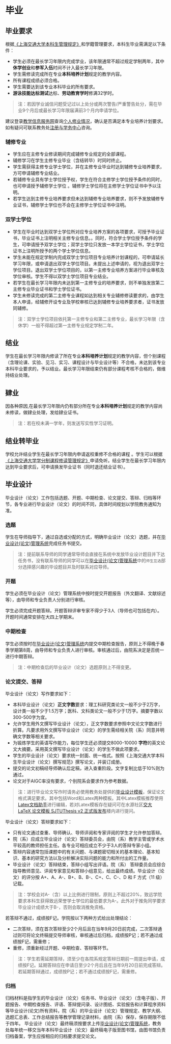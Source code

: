 # 毕业
## 毕业要求
根据[《上海交通大学本科生管理规定》](https://gk.sjtu.edu.cn/Data/View/3875)和学籍管理要求，本科生毕业需满足以下条件：
- 学生必须在最长学习年限内完成学业，该年限通常不超过规定学制两年，其中**休学创业**和**参军入伍**时间不计入最长学习年限。
- 学生需修读完成所在专业**本科培养计划**规定的教学内容。
- 所有课程成绩必须合格。
- 学生需要达到该专业本科毕业的所有要求。
- **游泳技能达标测试**达标、**劳动教育学时**修满32学时。

> 注：若因学业诚信问题受记过以上处分或两次警告/严重警告处分，需在毕业9个月后或最长学习年限届满前3个月内申请学位。

建议登录[教学信息服务网](http://i.sjtu.edu.cn/)查询[个人修业情况](https://i.sjtu.edu.cn/xjyj/xsxyqk_ckXsXyxxHtmlView.html)，确认是否满足本专业培养计划要求。如有疑问可联系教务处[注册与学务中心](https://jwc.sjtu.edu.cn/bmsz/jwcjs/zcyxwzx.htm)咨询。
### 辅修专业
- 学生应在主修专业修读期间完成辅修专业规定的全部课程。
- 辅修学习在学生主修专业毕业（含结转毕）时同时终止。
- 学生需获得主修专业学士学位，并在主修专业毕业时达到辅修专业培养要求，方可申请辅修专业结业。
- 若辅修专业具有学士学位授予权，学生在符合主修学士学位授予条件的同时，也可申请授予辅修学士学位 。辅修学士学位将在主修学士学位证书中予以注明。
- 若学生达到主修专业培养要求但未达到辅修专业培养要求，则不予发放辅修专业证书，辅修学士学位也不会在主修学士学位证书中注明。
### 双学士学位
- 学生在毕业时达到双学士学位所对应专业培养方案的各项要求，可授予毕业证书，毕业证书上注明相关主修专业信息。。同时，符合学士学位授予条件的学生，可申请授予双学士学位；双学士学位只发放一本学士学位证书，学士学位证书上注明所授予的两个学士学位信息。
- 学生未能在规定学制内完成双学士学位项目专业培养计划课程的，可申请延长学习年限，或申请退出双学士学位项目。未提出上述申请的，视为退出双学士学位项目。退出双学士学位项目的，以第一主修专业培养方案进行毕业审核及学位审核。学生不得以双学士学位项目专业结业。
- 若学生在最长学习年限内未达到第一主修专业的培养要求，则不单独发放第二主修专业毕业证书和学士学位证书。
- 学生未修读完成的第二主修专业课程如达到相关专业辅修修读要求的，由学生本人申请，经辅修开设专业及学校审核已达到辅修专业培养要求者，证书发放同辅修。

> 注：双学士学位项目依托第一主修专业和第二主修专业，最长学习年限（含休学）一般不得超过第一主修专业规定学制二年。
## 结业
学生在最长学习年限内修读了所在专业**本科培养计划**规定的教学内容，但个别课程（含理论课、实验、见习、实习、课程设计与毕业设计等）不合格，未达到该专业本科毕业要求的，予以结业。最长学习年限结束仍有部分课程考核不合格的，做维持结业处理。
## 肄业
因各种原因,在最长学习年限内仍有部分所在专业**本科培养计划**规定的教学内容尚未修读，做肄业处理，发给肄业证书。

> 注：若在校未满一学年，则发送写实性学习证明。
## 结业转毕业
学校允许结业学生在最长学习年限内申请返校重修不合格的课程 。学生可以根据[《上海交通大学学分制课程修读管理规定》](https://jwc.sjtu.edu.cn/info/1482/12870.htm)申请免听。结业学生在最长学习年限内达到毕业要求后，可申请换发毕业证书（同时退还结业证书）。
## 毕业设计
毕业设计（论文）工作包括选题、开题、中期检查、论文提交、答辩、归档等环节，各专业进行毕业设计（论文）的时间不同，具体时间规划以学院教务通知为准。
### 选题
学生在导师指导下，通过自选或分配的方式，明确毕业设计（论文）选题，并在[毕业设计(论文)管理系统](https://bysj.sjtu.edu.cn/)完成任务书提交。
> 注：提前联系导师的同学通常导师会直接在系统中发放毕业设计题目并下达任务书，没有联系导师的同学可以在[毕业设计(论文)管理系统](https://bysj.sjtu.edu.cn/)中的`师生互选`部分选择感兴趣的毕设题目并及时联系对应导师。
### 开题
学生必须在毕业设计（论文）管理系统中按时提交开题报告（外文翻译、文献综述等），由导师和专业负责人分别进行审核。

学生必须完成开题答辩。开题答辩评审专家不得少于3人（导师也可包括在内）。开题时间通常安排在大四上学期末。
### 中期检查
学生必须按时在[毕业设计(论文)管理系统](https://bysj.sjtu.edu.cn/)内提交中期检查报告，原则上不得晚于春季学期第8周，由导师和专业负责人进行审核。审核通过后，由院系决定是否统一进行中期答辩。
> 注：中期检查后的毕业设计（论文）选题原则上不得变更。

### 论文提交、答辩
毕业设计（论文）写作要求如下：
- 本科毕业设计（论文）**正文字数**要求：理工科研究类论文一般不少于2万字，设计类一般不少于1.5万字；医科、文科类论文一般不少于1万字。摘要字数以300-500字为宜。
- 允许学生用外文撰写毕业设计（论文），正文字数要求参照中文论文字数进行折算。凡要求用外文撰写毕业设计（论文）的学生需经相关院（系）同意并明确文字数等相关要求。
- 为锻炼学生的英语写作能力，每位学生还必须提交8000-10000 **字符**的英文论文大摘要。采用英文撰写毕业设计（论文）的学生不做此项要求。
- 学生的毕业设计（论文）要求统一封面、统一格式。按照《上海交通大学本科生毕业设计（论文）撰写规范》撰写论文，并装订成册。
- 提交的论文初稿经导师确认后定稿，进入查重阶段。文字复制比低于10%则为通过。
- 论文对于AIGC率没有要求，个别院系会要求作为参考数据。

> 注：进行毕业论文写作时请务必使用教务处提供的[毕业设计模板](https://www.jwc.sjtu.edu.cn/system/_content/download.jsp?urltype=news.DownloadAttachUrl&owner=1707467176&wbfileid=EBBCAAB54AE30240974921AEB0B852F7)，保证论文格式满足要求。其中包括Word和Latex两种模板。其中Latex模板推荐使用[Latex文档助手](https://latex.sjtu.edu.cn/)进行编辑，若对Latex模板存在疑问可在水源社区[交大 LaTeX 论文模板 SJTUThesis v2 正式版发布](https://shuiyuan.sjtu.edu.cn/t/topic/149287)楼内进行提问。

毕业设计（论文）答辩要求如下：
- 只有论文通过查重、导师确认、导师评阅和专家评阅的学生才允许参加答辩。
- 院（系）应成立毕业设计（论文）答辩委员会，由院（系）教学主管或学术水平较高的教师担任主任。各专业可相应成立不少于3人的答辩专家小组。
- 答辩内容通常包括课题中的有关问题、与课题密切相关的基本理论、基本知识、基本的研究方法以及分析解决实际问题的能力和所付出的工作量。
- 毕业设计（论文）答辩结束，答辩小组写出评语。院（系） 答辩委员会应综合指导教师意见、评阅专家意见和答辩小组意见，给出最终成绩。毕业设计（论文）的评分按 A+、A、A-、B+、B、B-、C+、C、C-、D 和 F 方式（11 级）记载。

> 注：学校会对A-（含）以上比例进行限制，原则上不超过20%，致远学院要求本科生获得致远荣誉学士学位的最低要求为A-。此外对于推免同学要求毕业设计成绩大于B-，否则会取消推免资格。

若答辩不通过，成绩按F记。学院按以下两种方式给出处理结论：
- 二次答辩，须在首次答辩至少2个月后且在当年9月20日前完成，二次答辩通过则可将论文终稿提交导师审核，审核通过后归档，成绩按P记；若不通过成绩按F记，需重修；
- 重修，须重新经过开题、中期检查、答辩等环节。

> 注：学生若需延期答辩，须至少在各院系规定答辩日期前一周提出申请，成绩按F记。延期答辩应在申请日至少2个月后且在当年9月20日前完成答辩。若延期答辩通过，成绩按P记；若不通过成绩按F记，需重修。
### 归档
归档材料是指学生的毕业设计（论文）任务书、毕业设计（论文）（含电子版）、开题报告、中期检查报告、评语、答辩提问录、设计图纸、实验报告和计算程序资料等毕业设计(论文)所有资料，院（系）的毕业设计（论文）管理规定、教学大纲、选题汇总表、工作总结报告等教学管理记录材料，由院（系）保存，保存期限不低于四年。
毕业设计（论文）最终稿须按要求上传[毕业设计(论文)管理系统](https://bysj.sjtu.edu.cn/)，教务处每年统一移交当年本科毕业设计（论文）最终稿电子版至图书馆，由图书馆负责归档备案，学生应按相应的归档要求提交论文。
